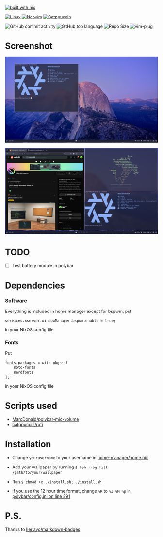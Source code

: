 [![built with nix](https://builtwithnix.org/badge.svg)](https://builtwithnix.org)

[![Linux](https://img.shields.io/badge/Linux-FCC624?style=for-the-badge&logo=linux&logoColor=black)](https://linux.org)
[![Neovim](https://img.shields.io/badge/NeoVim-%2357A143.svg?&style=for-the-badge&logo=neovim&logoColor=white)](https://neovim.io/)
[![Catppuccin](https://img.shields.io/badge/catppuccin-181926?style=for-the-badge&logo=cat&color=181926)](https://catppuccin.com/)


![GitHub commit activity](https://img.shields.io/github/commit-activity/m/gedon76/dotfiles)
![GitHub top language](https://img.shields.io/github/languages/top/gedon76/dotfiles)
![Repo Size](https://img.shields.io/github/repo-size/sukhmancs/nixos-configs?label=Repo%20Size)
![vim-plug](https://img.shields.io/badge/used-vim?logo=vim&label=vim-plug)


# Screenshot

![image](/images/screenshot.png?raw=true "How it should look")

![another image](/images/unixporn.png?raw=true "r/unixporn")

# TODO
- [ ] Test battery module in polybar

# Dependencies
### Software
Everything is included in home manager except for bspwm, put

```
services.xserver.windowManager.bspwm.enable = true;
```

in your NixOS config file

### Fonts
Put

```
fonts.packages = with pkgs; [
    noto-fonts
    nerdfonts
];
```

in your NixOS config file

# Scripts used
- [MarcDonald/polybar-mic-volume](https://github.com/MarcDonald/polybar-mic-volume)
- [catppuccin/rofi](https://github.com/catppuccin/rofi)


# Installation

- Change `yourusername` to your username in [home-manager/home.nix](/.config/home-manager/home.nix)

- Add your wallpaper by running ``` $ feh --bg-fill /path/to/your/wallpaper ```

- Run ``` $ chmod +x ./install.sh; ./install.sh ```

- If you use the 12 hour time format, change ```%R``` to ```%I:%M %p``` in [polybar/config.ini on line 291](https://github.com/gedon76/dotfiles/blob/main/.config/polybar/config.ini#L291)

# P.S.

Thanks to [Ileriayo/markdown-badges](https://github.com/Ileriayo/markdown-badges)
